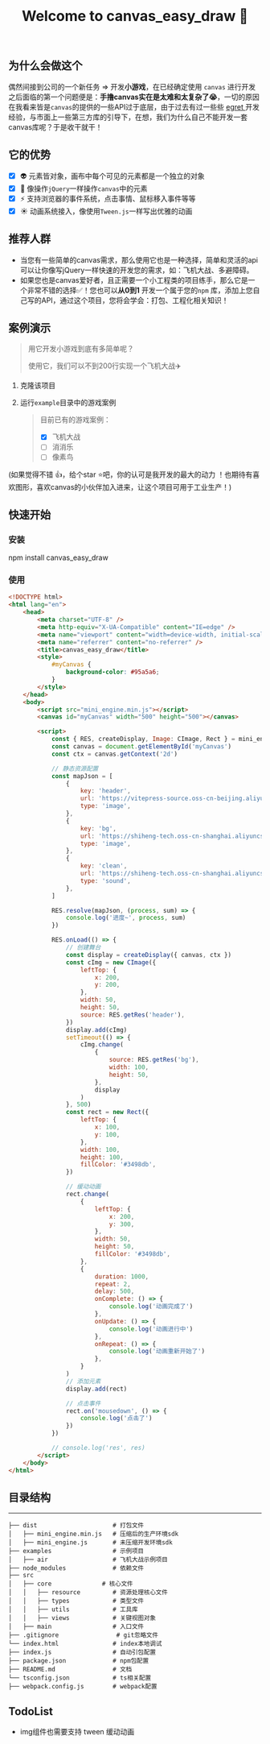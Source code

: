 
<br>

<h1 align="center">Welcome to canvas_easy_draw 👋</h1>

<br>

## 为什么会做这个

偶然间接到公司的一个新任务 => 开发**小游戏**，在已经确定使用 `canvas` 进行开发之后面临的第一个问题便是：**手撸canvas实在是太难和太复杂了😭**，一切的原因在我看来皆是`canvas`的提供的一些API过于底层，由于过去有过一些些 [egret ]()开发经验，与市面上一些第三方库的引导下，在想，我们为什么自己不能开发一套canvas库呢？于是收干就干！

## 它的优势

- [x] 👽 元素皆对象，画布中每个可见的元素都是一个独立的对象
- [x] 💛 像操作`jQuery`一样操作`canvas`中的元素
- [x] ⚡ 支持浏览器的事件系统，点击事情、鼠标移入事件等等
- [x] ☀️ 动画系统接入，像使用`Tween.js`一样写出优雅的动画

## 推荐人群

- 当您有一些简单的canvas需求，那么使用它也是一种选择，简单和灵活的api可以让你像写jQuery一样快速的开发您的需求，如：飞机大战、多避障碍。
- 如果您也是canvas爱好者，且正需要一个小工程类的项目练手，那么它是一个非常不错的选择✅！您也可以**从0到1** 开发一个属于您的`npm` 库，添加上您自己写的API，通过这个项目，您将会学会：打包、工程化相关知识！

## 案例演示

> 用它开发小游戏到底有多简单呢？
>
> 使用它，我们可以不到200行实现一个飞机大战✈️

1. 克隆该项目

2. 运行`example`目录中的游戏案例

   > 目前已有的游戏案例：
   >
   > - [x] 飞机大战
   > - [ ] 消消乐
   > - [ ] 像素鸟


(如果觉得不错 👍，给个star ⭐吧，你的认可是我开发的最大的动力 ！也期待有喜欢图形，喜欢canvas的小伙伴加入进来，让这个项目可用于工业生产！)

## 快速开始

### 安装

npm install canvas_easy_draw

### 使用

```html
<!DOCTYPE html>
<html lang="en">
	<head>
		<meta charset="UTF-8" />
		<meta http-equiv="X-UA-Compatible" content="IE=edge" />
		<meta name="viewport" content="width=device-width, initial-scale=1.0" />
		<meta name="referrer" content="no-referrer" />
		<title>canvas_easy_draw</title>
		<style>
			#myCanvas {
				background-color: #95a5a6;
			}
		</style>
	</head>
	<body>
		<script src="mini_engine.min.js"></script>
		<canvas id="myCanvas" width="500" height="500"></canvas>

		<script>
			const { RES, createDisplay, Image: CImage, Rect } = mini_engine
			const canvas = document.getElementById('myCanvas')
			const ctx = canvas.getContext('2d')

			// 静态资源配置
			const mapJson = [
				{
					key: 'header',
					url: 'https://vitepress-source.oss-cn-beijing.aliyuncs.com/typoraimage-20220326203849385.png',
					type: 'image',
				},
				{
					key: 'bg',
					url: 'https://shiheng-tech.oss-cn-shanghai.aliyuncs.com/shihengtest//1655171440449/%E7%AB%99%E9%95%BF%E7%B4%A0%E6%9D%90%28sc.chinaz.com%29.mp3?Expires=3231971440&OSSAccessKeyId=LTAI4G9rgor8RbRNVjtsLqxi&Signature=pcqUeIU9AMRFelOpaP%2B4zANc3x0%3D',
					type: 'image',
				},
				{
					key: 'clean',
					url: 'https://shiheng-tech.oss-cn-shanghai.aliyuncs.com/shihengtest//1655171440449/%E7%AB%99%E9%95%BF%E7%B4%A0%E6%9D%90%28sc.chinaz.com%29.mp3?Expires=3231971440&OSSAccessKeyId=LTAI4G9rgor8RbRNVjtsLqxi&Signature=pcqUeIU9AMRFelOpaP%2B4zANc3x0%3D',
					type: 'sound',
				},
			]

			RES.resolve(mapJson, (process, sum) => {
				console.log('进度~', process, sum)
			})

			RES.onLoad(() => {
				// 创建舞台
				const display = createDisplay({ canvas, ctx })
				const cImg = new CImage({
					leftTop: {
						x: 200,
						y: 200,
					},
					width: 50,
					height: 50,
					source: RES.getRes('header'),
				})
				display.add(cImg)
				setTimeout(() => {
					cImg.change(
						{
							source: RES.getRes('bg'),
							width: 100,
							height: 50,
						},
						display
					)
				}, 500)
				const rect = new Rect({
					leftTop: {
						x: 100,
						y: 100,
					},
					width: 100,
					height: 100,
					fillColor: '#3498db',
				})

				// 缓动动画
				rect.change(
					{
						leftTop: {
							x: 200,
							y: 300,
						},
						width: 50,
						height: 50,
						fillColor: '#3498db',
					},
					{
						duration: 1000,
						repeat: 2,
						delay: 500,
						onComplete: () => {
							console.log('动画完成了')
						},
						onUpdate: () => {
							console.log('动画进行中')
						},
						onRepeat: () => {
							console.log('动画重新开始了')
						},
					}
				)
				// 添加元素
				display.add(rect)

				// 点击事件
				rect.on('mousedown', () => {
					console.log('点击了')
				})
			})

			// console.log('res', res)
		</script>
	</body>
</html>

```


## 目录结构

---

````
├── dist                     # 打包文件
│   ├── mini_engine.min.js   # 压缩后的生产环境sdk
│   ├── mini_engine.js       # 未压缩开发环境sdk
├── examples                 # 示例项目
│   ├── air                  # 飞机大战示例项目
├── node_modules             # 依赖文件 
├── src
│   ├── core              # 核心文件 
│   │   ├── resource         # 资源处理核心文件
│   │   ├── types            # 类型文件
│   │   ├── utils            # 工具库
│   │   ├── views            # 关键视图对象
│   ├── main                 # 入口文件
├── .gitignore                # git忽略文件
└── index.html               # index本地调试
├── index.js                 # 自动引包配置
├── package.json             # npm包配置
├── README.md                # 文档
└── tsconfig.json            # ts相关配置
├── webpack.config.js        # webpack配置
````

## TodoList

- img组件也需要支持 tween 缓动动画